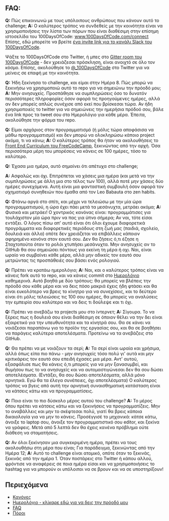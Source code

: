 ## FAQ:
  **Q:** Πώς επικοινωνώ με τους υπόλοιπους ανθρώπους που κάνουν αυτό το challenge;
  **A:** Ο καλύτερος τρόπος να συνδεθείς με την κοινότητα είναι να χρησιμοποιήσεις την λίστα των πόρων που είναι διαθέσιμη στην επίσημη ιστοσελίδα του 100DaysOfCode:
  www.100DaysOfCode.com/connect
  Επίσης, εδώ μπορείτε να βρείτε [ένα invite link για το κανάλι Slack του 100DaysOfCode](https://join.slack.com/t/100xcode/shared_invite/enQtMzA2NzUyODY4MTgyLWM2NzMzYzBmZTcwOTk0MzM2YTI5OWQzM2M3ZTVjZTUyMTE0NDk3ZjdiZmExNGU5Mjg3ODgzZTQxODI3YTNjZjA).

  Ψάξτε το 100DaysOfCode στο Twitter, ή μπες στο [Gitter room του 100DaysOfCode](https://gitter.im/Kallaway/100DaysOfCode) - δεν χρειάζεσαι πρόσκληση, είναι ανοιχτό σε όλο τον κόσμο. Επίσης, ακολούθησε το [@_100DaysOfCode](https://twitter.com/_100DaysOfCode) στο Twitter για να μείνεις σε επαφή με την κοινότητα.

  **Q:** Ήδη ξεκίνησα το challenge, και είμαι στην Ημέρα 8. Πώς μπορώ να ξεκινήσω να χρησιμοποιώ αυτό το repo για να σημειώνω την πρόοδό μου;
  **A:** Μην ανησυχείς. Προσπάθησε να συμπληρώσεις όσο το δυνατόν περισσότερες πληροφορίες όσον αφορά τις προηγούμενες ημέρες, αλλά αν δεν μπορείς απλώς συνέχισε από εκεί που βρίσκεσαι τώρα. Αν ήδη χρησιμοποιείς το twitter για να σημειώνεις την ημερήσια πρόδοό σου, βάλε ένα link προς τα tweet σου στο Ημερολόγιο για κάθε μέρα.
  Έπειτα, ακολούθησε την φόρμα του repo.

  **Q:** Είμαι αρχάριος στον προγραμματισμό (ή μόλις τώρα αποφάσισα να μάθω προγραμματισμό) και δεν μπορώ να ολοκληρώσω κάποιο project ακόμα, τι να κάνω;
  **A:** Ο καλύτερος τρόπος θα ήταν να ακολουθήσεις το [Front End Curriculum του FreeCodeCamp](https://www.freecodecamp.com/), ξεκινώντας από την αρχή. Όσα περισσότερα μέρη του μπορέσεις να κάνεις σε 100 ημέρες, τόσο το καλύτερο.

  **Q:** Έχασα μια ημέρα, αυτό σημαίνει ότι απέτυχα στο challenge;
  <!-- TODO -->
  **Α:** Ασφαλώς και όχι. Επιτρέπεται να χάσεις μια ημέρα (και μετά να την συμπληρώσεις με άλλη μια στο τέλος των 100), αλλά ποτέ μην χάσεις δύο ημέρες συνεχόμενα. Αυτή είναι μια φανταστική συμβουλή όσον αφορά τον σχηματισμό συνηθειών που έμαθα από τον Leo Babauta στο zen habits.

  **Q:** Φτάνω αργά στο σπίτι, και μέχρι να τελειώσω με την μία ώρα προγραμματισμού, η ώρα έχει πάει μετά τα μεσάνυχτα, μετράει ακόμα;
  **Α:** Φυσικά και μετράει! Ο χοντρικός κανόνας είναι: προγραμμάτισες για τουλάχιστον μία ώρα πριν να πας για ύπνο σήμερα; Αν ναι, τότε είσαι εντάξει.
  Ο λόγος πίσω απ' αυτό είναι ότι όλοι έχουμε διαφορετικά προγράμματα και διαφορετικές περιόδους στη ζωή μας (παιδιά, σχολείο, δουλειά και άλλα) οπότε δεν χρειάζεται να επιβάλλεις κάποιον αφηρημένο κανόνα στον εαυτό σου. Δεν θα ζήσεις ό,τι έζησε η Σταχτοπούτα όταν το ρολόι χτυπήσει μεσάνυχτα. Μην ανησυχείς αν το GitHub θα σου σημειώσει πόντους για εκείνη τη μέρα ή οχι. Ναι, είναι ωραίο να συμβαίνει κάθε μέρα, αλλά μην αδικείς τον εαυτό σου μετρώντας τις προσπάθειές σου βάσει ενός ρολογιού.

  **Q:** Πρέπει να κρατάω ημερολόγιο;
  **Α:** Ναι, και ο καλύτερος τρόπος είναι να κάνεις fork αυτό το repo, και να κάνεις commit στο [Ημερολόγιο](log.md) καθημερινά. Αυτό βοηθά με δύο τρόπους: θα μπορείς να βλέπεις την πρόοδό σου κάθε μέρα και να δεις πόσο μακριά έχεις ήδη φτάσει και θα είναι ευκολότερο να βρεις το κίνητρο για να συνεχίσεις, και το δεύτερο είναι ότι μόλις τελειώσεις τις 100 σου ημέρες, θα μπορείς να αναλύσεις την εμπειρία σου καλύτερα και να δεις τι δούλεψε και τι όχι.

  **Q:** Πρέπει να ανεβάζω τα projects μου στο ίντερνετ;
  **Α:** Σίγουρα. Το να ξέρεις πως η δουλειά σου είναι διαθέσιμη σε όποιον θέλει να την δει είναι εξαιρετικό για την υπευθυνότητα και τα κίνητρά σου. Θα σε κάνει να νοιάζεσαι παραπάνω για το προϊόν της εργασίας σου, και θα σε βοηθήσει να παράγεις καλύτερα αποτελέσματα. Προτείνω να τα ανεβάζεις στο GitHub.

  **Q:** Θα πρέπει να με νοιάζουν τα σερί;
  **Α:** Τα σερί είναι ωραία και χρήσιμα, αλλά όπως είπα πιο πάνω - μην ανησυχείς τόσο πολύ γι' αυτά και μην κριτικάρεις τον εαυτό σου επειδή έχασες μια μέρα. Αντ' αυτού, εξασφάλισε πως θα κάνεις ό,τι μπορείς για να μην ξανασυμβεί, και θυμήσου πως το να ανησυχείς και να αυτομαστιγώνεσαι δεν θα σου δώσει αποτελέσματα. (Εντάξει, θα σου δώσει αποτελέσματα, αλλά μόνο αρνητικά. Εγώ θα τα έλεγα συνέπειες, όχι αποτελέσματα) Ο καλύτερος τρόπος να βγεις από αυτή την αρνητική συναισθηματική κατάσταση είναι να κάτσεις κάτω και να προγραμματίσεις.

  **Q:** Ποιο είναι το πιο δύσκολο μέρος αυτού του challenge?
  **A:** Το μέρος όπου πρέπει να κάτσεις κάτω και να ξεκινήσεις να προγραμματίζεις. Μην το αναβάλλεις και μην το σκέφτεσαι πολύ, γιατί θα βρεις κάποια δικαιολογία για να μην το κάνεις. Προσέγγισέ το μηχανικά: κάτσε κάτω, άνοιξε το laptop σου, άνοιξε τον προγραμματιστικό σου editor, και ξεκίνα να γράφεις. Μετά από 5 λεπτά δεν θα έχεις κανένα πρόβλημα ούτε διάθεση να σταματήσεις.

  **Q:** Αν όλοι ξεκίνησαν μια συγκεκριμένη ημέρα, πρέπει να τους ακολουθήσω στη μέρα που είναι; Για παράδειγμα, ξεκινώντας από την Ημέρα 12;
  **A:** Αυτό το challenge είναι ατομικό, οπότε όταν το ξεκινάς, ξεκινάς από την ημέρα 1. Όταν ποστάρεις στο Twitter ή κάπου αλλού, φρόντισε να αναφέρεις σε ποια ημέρα είσαι και να χρησιμοποιήσεις το hashtag για να μπορούν οι υπόλοιποι να σε βρουν και να σε υποστηρίξουν!

## Περιεχόμενα
* [Κανόνες](rules.md)
* [Ημερολόγιο - κλίκαρε εδώ για να δεις την πρόοδό μου](log.md)
* [FAQ](FAQ.md)
* [Πόροι](resources.md)
